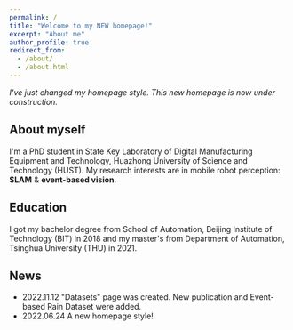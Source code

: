 ```yaml
---
permalink: /
title: "Welcome to my NEW homepage!"
excerpt: "About me"
author_profile: true
redirect_from: 
  - /about/
  - /about.html
---
```


*I've just changed my homepage style. This new homepage is now under construction.*

## About myself
I'm a PhD student in State Key Laboratory of Digital Manufacturing Equipment and Technology, Huazhong University of Science and Technology (HUST). My research interests are in mobile robot perception: **SLAM** & **event-based vision**.

## Education
I got my bachelor degree from School of Automation, Beijing Institute of Technology (BIT) in 2018 and my master's from Department of Automation, Tsinghua University (THU) in 2021. 

## News
- 2022.11.12 "Datasets" page was created. New publication and Event-based Rain Dataset were added.
- 2022.06.24 A new homepage style!
